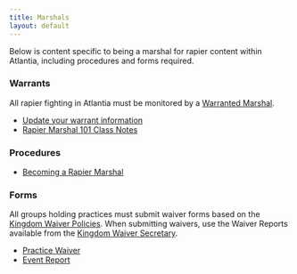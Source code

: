 ```yaml
---
title: Marshals
layout: default
---
```


Below is content specific to being a marshal for rapier content within Atlantia, including procedures and forms required.

### Warrants
All rapier fighting in Atlantia must be monitored by a [Warranted Marshal](https://warrant.atlantia.sca.org/warrants/type/14).

* [Update your warrant information](https://warrant.atlantia.sca.org/warrants/request/1)
* [Rapier Marshal 101 Class Notes](/documents/rapier-marshal-101-06-2015.docx)

### Procedures
* [Becoming a Rapier Marshal](/procedures/mit)

### Forms

All groups holding practices must submit waiver forms based on the [Kingdom Waiver Policies](http://atlantia.sca.org/offices/seneschal/atlantia-waiver-secretary).
When submitting waivers, use the Waiver Reports available from the [Kingdom Waiver Secretary](http://atlantia.sca.org/offices/seneschal/atlantia-waiver-secretary).

* [Practice Waiver](http://www.sca.org/docs/pdf/rosterwaiver.pdf)
* [Event Report](https://warrant.atlantia.sca.org/reports/new/1)
